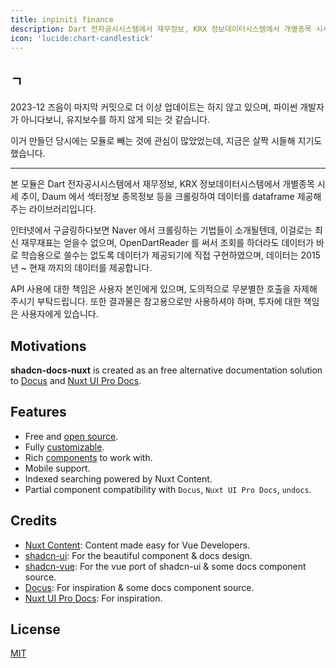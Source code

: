 ```yaml
---
title: inpiniti finance
description: Dart 전자공시시스템에서 재무정보, KRX 정보데이터시스템에서 개별종목 시세 추이, Daum 에서 섹터정보 종목정보 등을 크롤링하여 데이터를 dataframe 제공해주는 라이브러리
icon: 'lucide:chart-candlestick'
---
```


## ㄱ

2023-12 즈음이 마지막 커밋으로 더 이상 업데이트는 하지 않고 있으며,
파이썬 개발자가 아니다보니, 유지보수를 하지 않게 되는 것 같습니다.

이거 만들던 당시에는 모듈로 빼는 것에 관심이 많았었는데, 지금은 살짝 시들해 지기도 했습니다.

---

본 모듈은 Dart 전자공시시스템에서 재무정보, KRX 정보데이터시스템에서 개별종목 시세 추이, Daum 에서 섹터정보 종목정보 등을 크롤링하여 데이터를 dataframe 제공해주는 라이브러리입니다.

인터넷에서 구글링하다보면 Naver 에서 크롤링하는 기법들이 소개될텐데, 이걸로는 최신 재무재표는 얻을수 없으며, OpenDartReader 를 써서 조회를 하더라도 데이터가 바로 학습용으로 쓸수는 없도록 데이터가 제공되기에 직접 구현하였으며, 데이터는 2015년 ~ 현재 까지의 데이터를 제공합니다.

API 사용에 대한 책임은 사용자 본인에게 있으며, 도의적으로 무분별한 호출을 자제해 주시기 부탁드립니다. 또한 결과물은 참고용으로만 사용하셔야 하며, 투자에 대한 책임은 사용자에게 있습니다.

## Motivations

**shadcn-docs-nuxt** is created as an free alternative documentation solution to [Docus](https://docus.dev/) and [Nuxt UI Pro Docs](https://docs-template.nuxt.dev/).

## Features

- Free and [open source](https://github.com/ZTL-UwU/shadcn-docs-nuxt).
- Fully [customizable](/api/configuration).
- Rich [components](/stock/writing/components) to work with.
- Mobile support.
- Indexed searching powered by Nuxt Content.
- Partial component compatibility with `Docus`, `Nuxt UI Pro Docs`, `undocs`.

## Credits

- [Nuxt Content](https://content.nuxt.com/): Content made easy for Vue Developers.
- [shadcn-ui](https://ui.shadcn.com/): For the beautiful component & docs design.
- [shadcn-vue](https://www.shadcn-vue.com/): For the vue port of shadcn-ui & some docs component source.
- [Docus](https://docus.dev/): For inspiration & some docs component source.
- [Nuxt UI Pro Docs](https://docs-template.nuxt.dev/): For inspiration.

## License

[MIT](https://github.com/ZTL-UwU/shadcn-docs-nuxt/blob/main/LICENSE)
